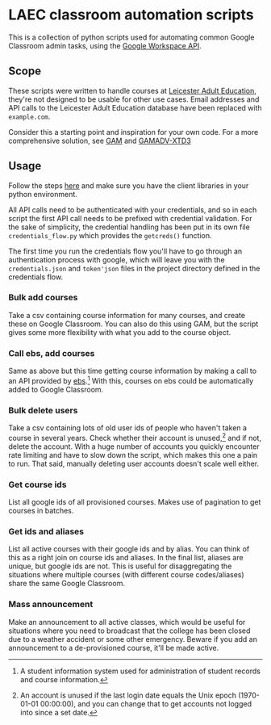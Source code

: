 # LAEC classroom automation scripts

This is a collection of python scripts used for automating common Google Classroom admin tasks, using the [Google Workspace API](https://developers.google.com/classroom/reference/rest).

## Scope

These scripts were written to handle courses at [Leicester Adult Education](https://leicesteradulted.ac.uk/), they're not designed to be usable for other use cases. Email addresses and API calls to the Leicester Adult Education database have been replaced with `example.com`.

Consider this a starting point and inspiration for your own code. For a more comprehensive solution, see [GAM](https://github.com/GAM-team/GAM) and [GAMADV-XTD3](https://github.com/taers232c/GAMADV-XTD3/)

## Usage

Follow the steps [here](https://developers.google.com/admin-sdk/directory/v1/quickstart/python)	and make sure you have the client libraries in your python environment.

All API calls need to be authenticated with your credentials, and so in each script the first API call needs to be prefixed with credential validation. For the sake of simplicity, the credential handling has been put in its own file `credentials_flow.py` which provides the `getcreds()` function.

The first time you run the credentials flow you'll have to go through an authentication process with google, which will leave you with the `credentials.json` and `token'json` files in the project directory defined in the credentials flow.

### Bulk add courses

Take a csv containing course information for many courses, and create these on Google Classroom. You can also do this using GAM, but the script gives some more flexibility with what you add to the course object.

### Call ebs, add courses

Same as above but this time getting course information by making a call to an API provided by [ebs](https://www.tribalgroup.com/solutions/student-information-systems/ebs).[^tribal] With this, courses on ebs could be automatically added to Google Classroom.

[^tribal]: A student information system used for administration of student records and course information.

### Bulk delete users

Take a csv containing lots of old user ids of people who haven't taken a course in several years. Check whether their account is unused,[^last_login] and if not, delete the account. With a huge number of accounts you quickly encounter rate limiting and have to slow down the script, which makes this one a pain to run. That said, manually deleting user accounts doesn't scale well either.

[^last_login]: An account is unused if the last login date equals the Unix epoch (1970-01-01 00:00:00), and you can change that to get accounts not logged into since a set date.

### Get course ids

List all google ids of all provisioned courses. Makes use of pagination to get courses in batches.

### Get ids and aliases

List all active courses with their google ids and by alias. You can think of this as a right join on course ids and aliases. In the final list, aliases are unique, but google ids are not. This is useful for disaggregating the situations where multiple courses (with different course codes/aliases) share the same Google Classroom.

### Mass announcement

Make an announcement to all active classes, which would be useful for situations where you need to broadcast that the college has been closed due to a weather accident or some other emergency. Beware if you add an announcement to a de-provisioned course, it'll be made active.
